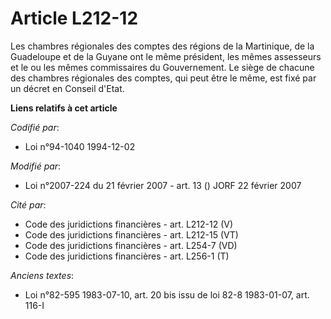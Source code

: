 # Article L212-12

Les chambres régionales des comptes des régions de la Martinique, de la Guadeloupe et de la Guyane ont le même président, les
mêmes assesseurs et le ou les mêmes commissaires du Gouvernement. Le siège de chacune des chambres régionales des comptes,
qui peut être le même, est fixé par un décret en Conseil d'Etat.

**Liens relatifs à cet article**

_Codifié par_:

  - Loi n°94-1040 1994-12-02

_Modifié par_:

  - Loi n°2007-224 du 21 février 2007 - art. 13 () JORF 22 février 2007

_Cité par_:

  - Code des juridictions financières - art. L212-12 (V)
  - Code des juridictions financières - art. L212-15 (VT)
  - Code des juridictions financières - art. L254-7 (VD)
  - Code des juridictions financières - art. L256-1 (T)

_Anciens textes_:

  - Loi n°82-595 1983-07-10, art. 20 bis issu de loi 82-8 1983-01-07, art. 116-I
